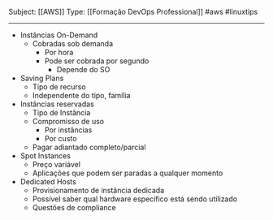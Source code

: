 Subject: [[AWS]] 
Type: [[Formação DevOps Professional]]  #aws  #linuxtips 

---
- Instâncias On-Demand
	- Cobradas sob demanda
		- Por hora
		- Pode ser cobrada por segundo
			- Depende do SO
- Saving Plans
	- Tipo de recurso
	- Independente do tipo, família
- Instâncias reservadas
	- Tipo de Instância
	- Compromisso de uso 
		- Por instâncias
		- Por custo
	- Pagar adiantado completo/parcial
- Spot Instances
	- Preço variável
	- Aplicações que podem ser paradas a qualquer momento
- Dedicated Hosts
	- Provisionamento de instância dedicada 
	- Possível saber qual hardware específico está sendo utilizado
	- Questões de compliance